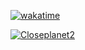 [![wakatime](https://wakatime.com/badge/user/7edd112c-505c-4e0f-a2fe-91ceb97e8cd4.svg)](https://wakatime.com/badge/user/7edd112c-505c-4e0f-a2fe-91ceb97e8cd4.svg1)

[![Closeplanet2](https://github-readme-stats.vercel.app/api?username=Closeplanet2&show_icons=true&theme=tokyonight&count_private=true)]([https://github.com/Closeplanet2])<br/>
